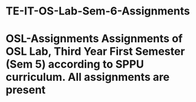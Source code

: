 # TE-IT-OS-Lab-Sem-6-Assignments
# OSL-Assignments Assignments of OSL Lab, Third Year First Semester (Sem 5) according to SPPU curriculum.  All assignments are present 
